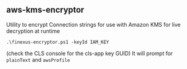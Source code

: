 ## aws-kms-encryptor
Utility to encrypt Connection strings for use with Amazon KMS for live decryption at runtime

`.\finexus-encryptor.ps1 -keyId IAM_KEY` 

(check the CLS console for the cls-app key GUID)
It will prompt for `plainText` and `awsProfile`


